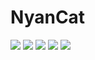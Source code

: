 # NyanCat
![](https://tokei.rs/b1/github/Fritzist/NyanCatGame)
![](https://tokei.rs/b1/github/Fritzist/NyanCatGame?category=blanks)
![](https://tokei.rs/b1/github/Fritzist/NyanCatGame?category=code)
![](https://tokei.rs/b1/github/Fritzist/NyanCatGame?category=comments)
![](https://tokei.rs/b1/github/Fritzist/NyanCatGame?category=files)